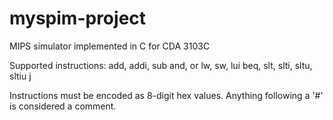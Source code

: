 # myspim-project

MIPS simulator implemented in C for CDA 3103C

Supported instructions: 
add, addi, sub
and, or
lw, sw, lui
beq, slt, slti, sltu, sltiu
j

Instructions must be encoded as 8-digit hex values.
Anything following a '#' is considered a comment.

